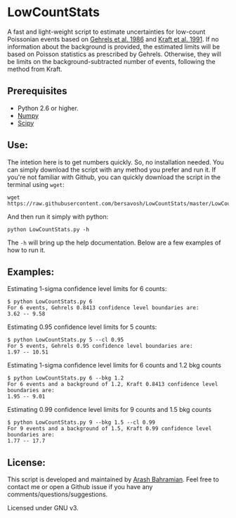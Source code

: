 # LowCountStats
A fast and light-weight script to estimate uncertainties for low-count Poissonian events based on [Gehrels et al. 1986](https://ui.adsabs.harvard.edu/abs/1986ApJ...303..336G/abstract) and [Kraft et al. 1991](https://ui.adsabs.harvard.edu/abs/1991ApJ...374..344K/abstract). If no information about the background is provided, the estimated limits will be based on Poisson statistics as prescribed by Gehrels. Otherwise, they will be limits on the background-subtracted number of events, following the method from Kraft.

## Prerequisites 
- Python 2.6 or higher.
- [Numpy](https://numpy.org/)
- [Scipy](https://www.scipy.org/)

## Use:
The intetion here is to get numbers quickly. So, no installation needed. You can simply download the script with any method you prefer and run it. If you're not familiar with Github, you can quickly download the script in the terminal using `wget`:
```
wget https://raw.githubusercontent.com/bersavosh/LowCountStats/master/LowCountStats.py
```

And then run it simply with python:
```
python LowCountStats.py -h
```

The `-h` will bring up the help documentation. Below are a few examples of how to run it. 

## Examples:

Estimating 1-sigma confidence level limits for 6 counts:
```
$ python LowCountStats.py 6
For 6 events, Gehrels 0.8413 confidence level boundaries are:
3.62 -- 9.58
```

Estimating 0.95 confidence level limits for 5 counts:
```
$ python LowCountStats.py 5 --cl 0.95
For 5 events, Gehrels 0.95 confidence level boundaries are:
1.97 -- 10.51 
```

Estimating 1-sigma confidence level limits for 6 counts and 1.2 bkg counts
```
$ python LowCountStats.py 6 --bkg 1.2
For 6 events and a background of 1.2, Kraft 0.8413 confidence level boundaries are:
1.95 -- 9.01 
```

Estimating 0.99 confidence level limits for 9 counts and 1.5 bkg counts
```
$ python LowCountStats.py 9 --bkg 1.5 --cl 0.99
For 9 events and a background of 1.5, Kraft 0.99 confidence level boundaries are:
1.77 -- 17.7 
```

## License:
This script is developed and maintained by [Arash Bahramian](https://bersavosh.github.io/). Feel free to contact me or open a Github issue if you have any comments/questions/suggestions. 

Licensed under GNU v3.
